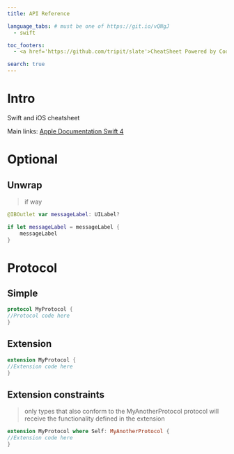 ```yaml
---
title: API Reference

language_tabs: # must be one of https://git.io/vQNgJ
  - swift

toc_footers:
  - <a href='https://github.com/tripit/slate'>CheatSheet Powered by Codenator</a>

search: true
---
```


# Intro

Swift and iOS cheatsheet

Main links:
[Apple Documentation Swift 4](https://developer.apple.com/library/content/documentation/Swift/Conceptual/Swift_Programming_Language/index.html)

# Optional

## Unwrap

> if way
```swift
@IBOutlet var messageLabel: UILabel?

if let messageLabel = messageLabel {
    messageLabel
}
```


# Protocol

## Simple

```swift
protocol MyProtocol {
//Protocol code here
}
```

## Extension

```swift
extension MyProtocol {
//Extension code here
}
```

## Extension constraints

> only types that also conform to the MyAnotherProtocol protocol will receive the functionality defined in the extension

```swift
extension MyProtocol where Self: MyAnotherProtocol {
//Extension code here
}
```